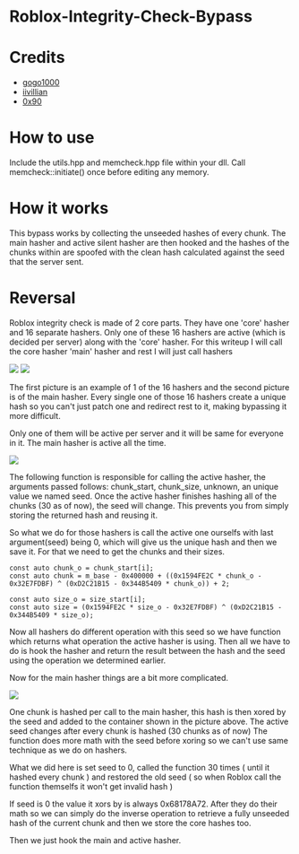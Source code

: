 # Roblox-Integrity-Check-Bypass

# Credits
* [gogo1000](https://github.com/gogo9211)
* [iivillian](https://github.com/iivillian)
* [0x90](https://github.com/AmJayden)

# How to use
Include the utils.hpp and memcheck.hpp file within your dll. Call memcheck::initiate() once before editing any memory.

# How it works
This bypass works by collecting the unseeded hashes of every chunk. The main hasher and active silent hasher are then hooked and the hashes of the chunks within are spoofed with the clean hash calculated against the seed that the server sent.

# Reversal
Roblox integrity check is made of 2 core parts. They have one 'core' hasher and 16 separate hashers. Only one of these 16 hashers are active (which is decided per server) along with the 'core' hasher.
For this writeup I will call the core hasher 'main' hasher and rest I will just call hashers

![](https://cdn.discordapp.com/attachments/782842266456817664/956289832290758656/gkp0qufp.png)
![](https://cdn.discordapp.com/attachments/782842266456817664/956290152928526356/jBCw6PAt.png)

The first picture is an example of 1 of the 16 hashers and the second picture is of the main hasher. Every single one of those 16 hashers create a unique hash so you can't just patch one and redirect rest to it, making bypassing it more difficult.

Only one of them will be active per server and it will be same for everyone in it.
The main hasher is active all the time.

![](https://cdn.discordapp.com/attachments/782842266456817664/956291857787256902/ZAy2wggF.png)

The following function is responsible for calling the active hasher, the arguments passed follows: chunk_start, chunk_size, unknown, an unique value we named seed.
Once the active hasher finishes hashing all of the chunks (30 as of now), the seed will change. This prevents you from simply storing the returned hash and reusing it.

So what we do for those hashers is call the active one ourselfs with last argument(seed) being 0, which will give us the unique hash and then we save it.
For that we need to get the chunks and their sizes.

```
const auto chunk_o = chunk_start[i];
const auto chunk = m_base - 0x400000 + ((0x1594FE2C * chunk_o - 0x32E7FDBF) ^ (0xD2C21B15 - 0x344B5409 * chunk_o)) + 2;

const auto size_o = size_start[i];
const auto size = (0x1594FE2C * size_o - 0x32E7FDBF) ^ (0xD2C21B15 - 0x344B5409 * size_o);
```

Now all hashers do different operation with this seed so we have function which returns what operation the active hasher is using.
Then all we have to do is hook the hasher and return the result between the hash and the seed using the operation we determined earlier.

Now for the main hasher things are a bit more complicated.

![](https://cdn.discordapp.com/attachments/782842266456817664/956295870444363796/uETIQD1K.png)

One chunk is hashed per call to the main hasher, this hash is then xored by the seed and added to the container shown in the picture above.
The active seed changes after every chunk is hashed (30 chunks as of now)
The function does more math with the seed before xoring so we can't use same technique as we do on hashers.

What we did here is set seed to 0, called the function 30 times ( until it hashed every chunk ) and restored the old seed ( so when Roblox call the function themselfs it won't get invalid hash )

If seed is 0 the value it xors by is always 0x68178A72. After they do their math so we can simply do the inverse operation to retrieve a fully unseeded hash of the current chunk and then we store the core hashes too.

Then we just hook the main and active hasher.
